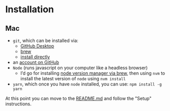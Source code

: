 
# Installation

## Mac

* `git`, which can be installed via:
  * [GitHub Desktop](https://desktop.github.com/)
  * [brew](https://brew.sh/)
  * [install directly](https://git-scm.com/book/en/v2/Getting-Started-Installing-Git)
* an [account on GitHub](https://github.com/join?ref_cta=Sign+up)
* `Node` (runs javascript on your computer like a headless browser)
  * I’d go for installing [node version manager via brew](https://formulae.brew.sh/formula/nvm), then using `nvm` to install the latest version of `node` using `nvm install`
* `yarn`, which once you have `node` installed, you can use: `npm install -g yarn`

At this point you can move to the [README.md](./README.md) and follow the "Setup" instructions.
